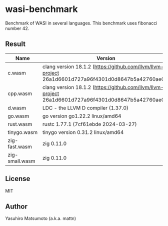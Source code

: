 # wasi-benchmark

Benchmark of WASI in several languages. This benchmark uses fibonacci number 42.

## Result

|Name|Version|Size|Time|
|-|-|-:|-|
|c.wasm|clang version 18.1.2 (https://github.com/llvm/llvm-project 26a1d6601d727a96f4301d0d8647b5a42760ae0c)|23639|1.21|
|cpp.wasm|clang version 18.1.2 (https://github.com/llvm/llvm-project 26a1d6601d727a96f4301d0d8647b5a42760ae0c)|187184|1.48|
|d.wasm|LDC - the LLVM D compiler (1.37.0)|29961|1.24|
|go.wasm|go version go1.22.2 linux/amd64|1638162|5.06|
|rust.wasm|rustc 1.77.1 (7cf61ebde 2024-03-27)|59660|1.13|
|tinygo.wasm|tinygo version 0.31.2 linux/amd64|28798|1.60|
|zig-fast.wasm|zig 0.11.0|6556|1.38|
|zig-small.wasm|zig 0.11.0|5061|1.74|

## License

MIT

## Author

Yasuhiro Matsumoto (a.k.a. mattn)

